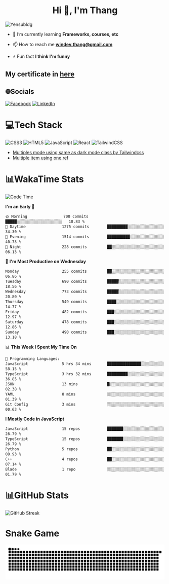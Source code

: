 <h1 align="center">Hi 👋, I'm Thang</h1>

![Yensubldg](https://readme-typing-svg.demolab.com?font=Fira+Code&weight=600&pause=1000&color=F5F5F2&center=true&vCenter=true&width=435&lines=Trying+to+be+a+Software+Engineering)

<!--
![](https://komarev.com/ghpvc/?username=yensubldg&label=Visitors+Count&color=brightgreen) -->

- 🌱 I’m currently learning **Frameworks, courses, etc**

- 📫 How to reach me **<windev.thang@gmail.com>**

- ⚡ Fun fact **I think I'm funny**

## My certificate in [here](./MY_CERTIFICATE.md)

## 🌐Socials

[![Facebook](https://img.shields.io/badge/Facebook-%231877F2.svg?logo=Facebook&logoColor=white)](https://facebook.com/yensubldg) [![LinkedIn](https://img.shields.io/badge/LinkedIn-%230077B5.svg?logo=linkedin&logoColor=white)](https://linkedin.com/in/yensubldg)

# 💻Tech Stack

![CSS3](https://img.shields.io/badge/css3-%231572B6.svg?style=for-the-badge&logo=css3&logoColor=white) ![HTML5](https://img.shields.io/badge/html5-%23E34F26.svg?style=for-the-badge&logo=html5&logoColor=white) ![JavaScript](https://img.shields.io/badge/javascript-%23323330.svg?style=for-the-badge&logo=javascript&logoColor=%23F7DF1E) ![React](https://img.shields.io/badge/react-%2320232a.svg?style=for-the-badge&logo=react&logoColor=%2361DAFB) ![TailwindCSS](https://img.shields.io/badge/tailwindcss-%2338B2AC.svg?style=for-the-badge&logo=tailwind-css&logoColor=white)

<!-- BLOG-POST-LIST:START -->
- [Multiples mode using same as dark mode class by Tailwindcss](https://dev.to/yensubldg/multiples-mode-using-same-as-dark-mode-class-by-tailwindcss-56p4)
- [Multiple item using one ref](https://dev.to/yensubldg/multiple-item-using-one-ref-1288)
<!-- BLOG-POST-LIST:END -->

# 📊WakaTime Stats

<!--START_SECTION:waka-->
![Code Time](http://img.shields.io/badge/Code%20Time-3%2C289%20hrs%2012%20mins-blue)

**I'm an Early 🐤** 

```text
🌞 Morning                700 commits         █████░░░░░░░░░░░░░░░░░░░░   18.83 % 
🌆 Daytime                1275 commits        █████████░░░░░░░░░░░░░░░░   34.30 % 
🌃 Evening                1514 commits        ██████████░░░░░░░░░░░░░░░   40.73 % 
🌙 Night                  228 commits         ██░░░░░░░░░░░░░░░░░░░░░░░   06.13 % 
```
📅 **I'm Most Productive on Wednesday** 

```text
Monday                   255 commits         ██░░░░░░░░░░░░░░░░░░░░░░░   06.86 % 
Tuesday                  690 commits         █████░░░░░░░░░░░░░░░░░░░░   18.56 % 
Wednesday                773 commits         █████░░░░░░░░░░░░░░░░░░░░   20.80 % 
Thursday                 549 commits         ████░░░░░░░░░░░░░░░░░░░░░   14.77 % 
Friday                   482 commits         ███░░░░░░░░░░░░░░░░░░░░░░   12.97 % 
Saturday                 478 commits         ███░░░░░░░░░░░░░░░░░░░░░░   12.86 % 
Sunday                   490 commits         ███░░░░░░░░░░░░░░░░░░░░░░   13.18 % 
```


📊 **This Week I Spent My Time On** 

```text
💬 Programming Languages: 
JavaScript               5 hrs 34 mins       ███████████████░░░░░░░░░░   58.15 % 
TypeScript               3 hrs 32 mins       █████████░░░░░░░░░░░░░░░░   36.85 % 
JSON                     13 mins             █░░░░░░░░░░░░░░░░░░░░░░░░   02.38 % 
YAML                     8 mins              ░░░░░░░░░░░░░░░░░░░░░░░░░   01.39 % 
Git Config               3 mins              ░░░░░░░░░░░░░░░░░░░░░░░░░   00.63 % 
```

**I Mostly Code in JavaScript** 

```text
JavaScript               15 repos            ███████░░░░░░░░░░░░░░░░░░   26.79 % 
TypeScript               15 repos            ███████░░░░░░░░░░░░░░░░░░   26.79 % 
Python                   5 repos             ██░░░░░░░░░░░░░░░░░░░░░░░   08.93 % 
C++                      4 repos             ██░░░░░░░░░░░░░░░░░░░░░░░   07.14 % 
Blade                    1 repo              ░░░░░░░░░░░░░░░░░░░░░░░░░   01.79 % 
```




<!--END_SECTION:waka-->

# 📊GitHub Stats

![GitHub Streak](https://streak-stats.demolab.com?user=yensubldg&theme=tokyonight&border_radius=8)

# Snake Game

![Snake eating my contribution graph](./github-contribution-grid-snake.svg)
